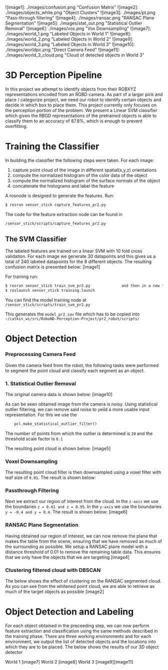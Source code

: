 ![image1]: ./images/confusion.png "Confusion Matrix"
![image2]: ./images/objects_white.png "Object Clusters"
![image3]: ./images/pt.png "Pass-through filtering"
![image4]: ./images/ransac.png "RANSAC Plane Segmentation"
![image5]: ./images/stat_out.png "Statistical Outlier Removal"
![image6]: ./images/vox.png "Vox Downsampling"
![image7]: ./images/world_1.png "Labeled Objects in World 1"
![image8]: ./images/world_2.png "Labeled Objects in World 2"
![image9]: ./images/world_3.png "Labeled Objects in World 3"
![image10]: ./images/worldpc.png "Direct Camera Feed"
![image11]: ./images/world_3_cloud.png "Cloud of detected objects in World 3"

# 3D Perception Pipeline
In this project we attempt to identify objects from their RGBXYZ representations encoded from an RGBD camera. As part of a larger pick and place / categorize project, we need our robot to identify certain objects and decide in which box to place them. This project currently only focuses on the perception portion of the problem. We present a Linear SVM classifier which given the RBGD representations of the pretrained objects is able to classify them to an accuracy of 87.8%, which is enough to prevent overfitting. 

# Training the Classifier
In building the classifier the following steps were taken. 
For each image:
1. capture point cloud of the image in different spatial(x,y,z) orientations
2. compute the normalized histogram of the color data of the object
3. compute the normalized histogram of the surface normals of the object
4. concatenate the histograms and label the feature

A rosnode is designed to generate the features. Run:
```sh
$ rosrun sensor_stick capture_features_pr2.py
```
The code for the feature extraction node can be found in 
```sh
/sensor_stick/scripts/capture_features_pr2.py 
```

## The SVM Classifier
The labeled features are trained on a linear SVM with 10 fold cross validation. For each image we generate 30 datapoints and this gives us a total of 240 labeled datapoints for the 8 different objects. The resulting confusion matrix is presented below:
[image1]

For training run:
```sh
$ rosrun sensor_stick train_svm_pr2.py              and then in a new terminal
$ roslaunch sensor_stick training.launch
```
You can find the model training node at `/sensor_stick/scripts/train_svm_pr2.py`

This generates the `model_pr2.sav` file which has to be copied into `~/catkin_ws/src/RoboND-Perception-Project/pr2_robot/scripts/`

# Object Detection

### Preprocessing Camera Feed
Given the camera feed from the robot, the following tasks were performed to segment the point cloud and classify each segment as an object. 

### 1. Statistical Outlier Removal
The original camera data is shown below:
[image10]

As can be seen obtained image from the camera is noisy. Using statistical outlier filtering, we can remove said noise to yeild a more usable input representation. For this we use the 
```python
    pcl.make_statistical_outlier_filter()
```
The number of points from which the outlier is determined is `20` and the threshold scale factor is `0.1`

The resulting point cloud is shown below:
[image5]

### Voxel Downsampling
The resulting point cloud filter is then downsampled using a voxel filter with leaf size of `0.01`. The result is shown below:

### Passthrough Filtering
Next we extract our region of interest from the cloud. In the `z-axis` we use the boundaries `z = 0.61 and z = 0.95`. In the `y-axis` we use the boundaries `y = -0.4 and y = 0.4`. The result is shown below:
[image6]

### RANSAC Plane Segmentation
Having obtained our region of interest, we can now remove the plane that makes the table from the scene, ensuring that we have removed as much of the surrounding as possible. We setup a RANSAC plane model with a distance threshold of 0.01 to remove the remaining table data. This ensures that we only have the objects that we are targeting
[image4]

### Clustering filtered cloud with DBSCAN
The below shows the effect of clustering on the RANSAC segmented cloud. As you can see from the whitened point cloud, we are able to retrieve as much of the target objects as possible
[image2]
# Object Detection and Labeling
For each object obtained in the preceeding step, we can now perform feature extraction and classification using the same methods described in the training phase. There are three working environments and for each environment, we output the list of detected objects and the locations into which they are to be placed. The below shows the results of our 3D object detector

World 1
[image7]
World 2
[image8]
World 3
[image9][image11]


